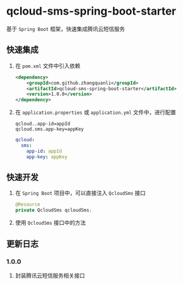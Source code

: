 # qcloud-sms-spring-boot-starter
基于 `Spring Boot` 框架，快速集成腾讯云短信服务

## 快速集成
1. 在 `pom.xml` 文件中引入依赖
    ```xml
    <dependency>
        <groupId>com.github.zhangquanli</groupId>
        <artifactId>qcloud-sms-spring-boot-starter</artifactId>
        <version>1.0.0</version>
    </dependency>
    ```
2. 在 `application.properties` 或 `application.yml` 文件中，进行配置
    ```properties
    qcloud..app-id=appId
    qcloud.sms.app-key=appKey
    ```
    ```yaml
    qcloud:
      sms:
        app-id: appId
        app-key: appKey
    ```

## 快速开发
1. 在 `Spring Boot` 项目中，可以直接注入 `QcloudSms` 接口
    ```java
    @Resource
    private QcloudSms qcloudSms;
    ```
2. 使用 `QcloudSms` 接口中的方法

## 更新日志
### 1.0.0
1. 封装腾讯云短信服务相关接口